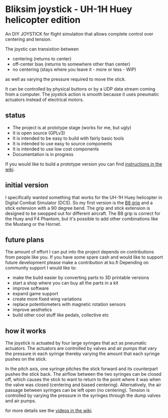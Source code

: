 # Bliksim joystick - UH-1H Huey helicopter edition
An DIY JOYSTICK for flight simulation that allows complete control over centering and tension. 

The joystic can transistion between
* centering (returns to center)
* off-center bias (returns to somewhere other than center)
* no centering (stays where you leave it - more or less - WIP)

as well as varying the pressure required to move the stick. 

It can be controlled by physical buttons or by a UDP data stream coming from a computer.
The joystick action is smooth because it uses pneumatic actuators instead of electrical motors. 

## status

* The project is at prototype stage (works for me, but ugly)
* It is open source (GPLv3)
* It is intended to be easy to build with fairly basic tools  
* It is intended to use easy to source components
* It is intended to use low cost components  
* Documentation is in progress

If you would like to build a prototype version you can find [instructions in the wiki](https://github.com/bliksim1/joystick/wiki/Build).

## initial version

I specifically wanted something that works for the UH-1H Huey helicopter in Digital Combat Simulator (DCS).
So my first version is the [B8 grip](https://www.thingiverse.com/thing:2235488/files) and a stick extension with a 90 degree bend.
The grip and stick extension is designed to be swopped out for different aircraft. The B8 grip is correct for the Huey and F4 Phantom, but it's possible to add other combinations like the Mustang or the Hornet.

## future plans

The amount of effort I can put into the project depends on contributions from people like you. 
If you have some spare cash and would like to support future development please make a contribution at ko.fi
Depending on community support I would like to:

* make the build easier by converting parts to 3D printable versions
* start a shop where you can buy all the parts in a kit
* improve software
* expand game support
* create more fixed wing variations 
* replace potentiometers with magnetic rotation sensors
* improve aesthetics
* build other cool stuff like pedals, collective etc

## how it works

The joystick is actuated by four large syringes that act as pneumatic actuators. The actuators are controlled by valves and air pumps that vary the pressure in each syringe thereby varying the amount that each syringe pushes on the stick. 

In the pitch axis, one syringe pitches the stick forward and its counterpart pushes the stick back. The airflow between the two syringes can be closed off, which causes the stick to want to return to the point where it was when the valve was closed (centering and biased centering). Alternatively, the air passage between syringes can be left open (no centering). Tension is controlled by varying the pressure in the syringes through the dump valves and air pumps.

for more details see the [videos in the wiki](https://github.com/bliksim1/joystick/wiki#videos).


